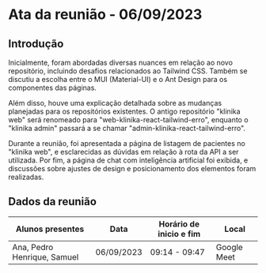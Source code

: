 # Ata da reunião - 06/09/2023

## Introdução

Inicialmente, foram abordadas diversas nuances em relação ao novo repositório, incluindo desafios relacionados ao Tailwind CSS. Também se discutiu a escolha entre o MUI (Material-UI) e o Ant Design para os componentes das páginas.

Além disso, houve uma explicação detalhada sobre as mudanças planejadas para os repositórios existentes. O antigo repositório "klinika web" será renomeado para "web-klinika-react-tailwind-erro", enquanto o "klinika admin" passará a se chamar "admin-klinika-react-tailwind-erro".

Durante a reunião, foi apresentada a página de listagem de pacientes no "klinika web", e esclarecidas as dúvidas em relação à rota da API a ser utilizada. Por fim, a página de chat com inteligência artificial foi exibida, e discussões sobre ajustes de design e posicionamento dos elementos foram realizadas.

## Dados da reunião

| Alunos presentes                            | Data       | Horário de inicio e fim | Local |
| ------------------------------------------- | ---------- | ------------------------ | ----- |
| Ana, Pedro Henrique, Samuel  | 06/09/2023 | 09:14 - 09:47            | Google Meet |

